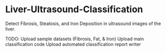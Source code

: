 # Liver-Ultrasound-Classification
Detect Fibrosis, Steatosis, and Iron Deposition in ultrasound images of the liver.

TODO:
  Upload sample datasets (Fibrosis, Fat, & Iron)
  Upload main classification code
  Upload automated classification report writer
